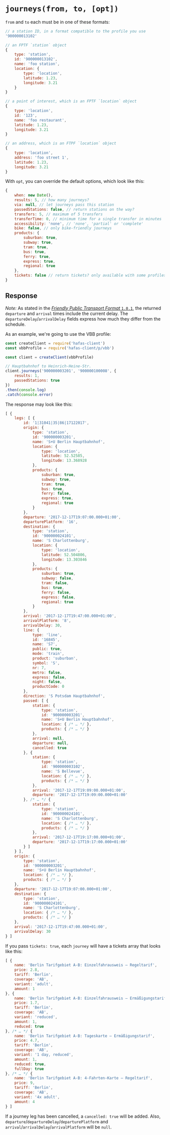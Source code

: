 # `journeys(from, to, [opt])`

`from` and `to` each must be in one of these formats:

```js
// a station ID, in a format compatible to the profile you use
'900000013102'

// an FPTF `station` object
{
	type: 'station',
	id: '900000013102',
	name: 'foo station',
	location: {
		type: 'location',
		latitude: 1.23,
		longitude: 3.21
	}
}

// a point of interest, which is an FPTF `location` object
{
	type: 'location',
	id: '123',
	name: 'foo restaurant',
	latitude: 1.23,
	longitude: 3.21
}

// an address, which is an FTPF `location` object
{
	type: 'location',
	address: 'foo street 1',
	latitude: 1.23,
	longitude: 3.21
}
```

With `opt`, you can override the default options, which look like this:

```js
{
	when: new Date(),
	results: 5, // how many journeys?
	via: null, // let journeys pass this station
	passedStations: false, // return stations on the way?
	transfers: 5, // maximum of 5 transfers
	transferTime: 0, // minimum time for a single transfer in minutes
	accessibility: 'none', // 'none', 'partial' or 'complete'
	bike: false, // only bike-friendly journeys
	products: {
		suburban: true,
		subway: true,
		tram: true,
		bus: true,
		ferry: true,
		express: true,
		regional: true
	},
	tickets: false // return tickets? only available with some profiles
}
```

## Response

*Note:* As stated in the [*Friendly Public Transport Format* `1.0.1`](https://github.com/public-transport/friendly-public-transport-format/tree/1.0.1), the returned `departure` and `arrival` times include the current delay. The `departureDelay`/`arrivalDelay` fields express how much they differ from the schedule.

As an example, we're going to use the VBB profile:

```js
const createClient = require('hafas-client')
const vbbProfile = require('hafas-client/p/vbb')

const client = createClient(vbbProfile)

// Hauptbahnhof to Heinrich-Heine-Str.
client.journeys('900000003201', '900000100008', {
	results: 1,
	passedStations: true
})
.then(console.log)
.catch(console.error)
```

The response may look like this:

```js
[ {
	legs: [ {
		id: '1|31041|35|86|17122017',
		origin: {
			type: 'station',
			id: '900000003201',
			name: 'S+U Berlin Hauptbahnhof',
			location: {
				type: 'location',
				latitude: 52.52585,
				longitude: 13.368928
			},
			products: {
				suburban: true,
				subway: true,
				tram: true,
				bus: true,
				ferry: false,
				express: true,
				regional: true
			}
		},
		departure: '2017-12-17T19:07:00.000+01:00',
		departurePlatform: '16',
		destination: {
			type: 'station',
			id: '900000024101',
			name: 'S Charlottenburg',
			location: {
				type: 'location',
				latitude: 52.504806,
				longitude: 13.303846
			},
			products: {
				suburban: true,
				subway: false,
				tram: false,
				bus: true,
				ferry: false,
				express: false,
				regional: true
			}
		},
		arrival: '2017-12-17T19:47:00.000+01:00',
		arrivalPlatform: '8',
		arrivalDelay: 30,
		line: {
			type: 'line',
			id: '16845',
			name: 'S7',
			public: true,
			mode: 'train',
			product: 'suburban',
			symbol: 'S',
			nr: 7,
			metro: false,
			express: false,
			night: false,
			productCode: 0
		},
		direction: 'S Potsdam Hauptbahnhof',
		passed: [ {
			station: {
				type: 'station',
				id: '900000003201',
				name: 'S+U Berlin Hauptbahnhof',
				location: { /* … */ },
				products: { /* … */ }
			},
			arrival: null,
			departure: null,
			cancelled: true
		}, {
			station: {
				type: 'station',
				id: '900000003102',
				name: 'S Bellevue',
				location: { /* … */ },
				products: { /* … */ }
			},
			arrival: '2017-12-17T19:09:00.000+01:00',
			departure: '2017-12-17T19:09:00.000+01:00'
		}, /* … */ {
			station: {
				type: 'station',
				id: '900000024101',
				name: 'S Charlottenburg',
				location: { /* … */ },
				products: { /* … */ }
			},
			arrival: '2017-12-17T19:17:00.000+01:00',
			departure: '2017-12-17T19:17:00.000+01:00'
		} ]
	} ],
	origin: {
		type: 'station',
		id: '900000003201',
		name: 'S+U Berlin Hauptbahnhof',
		location: { /* … */ },
		products: { /* … */ }
	},
	departure: '2017-12-17T19:07:00.000+01:00',
	destination: {
		type: 'station',
		id: '900000024101',
		name: 'S Charlottenburg',
		location: { /* … */ },
		products: { /* … */ }
	},
	arrival: '2017-12-17T19:47:00.000+01:00',
	arrivalDelay: 30
} ]
```

If you pass `tickets: true`, each `journey` will have a tickets array that looks like this:

```js
[ {
	name: 'Berlin Tarifgebiet A-B: Einzelfahrausweis – Regeltarif',
	price: 2.8,
	tariff: 'Berlin',
	coverage: 'AB',
	variant: 'adult',
	amount: 1
}, {
	name: 'Berlin Tarifgebiet A-B: Einzelfahrausweis – Ermäßigungstarif',
	price: 1.7,
	tariff: 'Berlin',
	coverage: 'AB',
	variant: 'reduced',
	amount: 1,
	reduced: true
}, /* … */ {
	name: 'Berlin Tarifgebiet A-B: Tageskarte – Ermäßigungstarif',
	price: 4.7,
	tariff: 'Berlin',
	coverage: 'AB',
	variant: '1 day, reduced',
	amount: 1,
	reduced: true,
	fullDay: true
}, /* … */ {
	name: 'Berlin Tarifgebiet A-B: 4-Fahrten-Karte – Regeltarif',
	price: 9,
	tariff: 'Berlin',
	coverage: 'AB',
	variant: '4x adult',
	amount: 4
} ]
```

If a journey leg has been cancelled, a `cancelled: true` will be added. Also, `departure`/`departureDelay`/`departurePlatform` and `arrival`/`arrivalDelay`/`arrivalPlatform` will be `null`.

